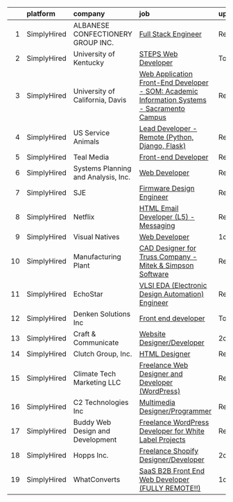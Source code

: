 

|    | platform    | company                             | job                                                                                                                                                                                                      | update_time   | location          |
|---:|:------------|:------------------------------------|:---------------------------------------------------------------------------------------------------------------------------------------------------------------------------------------------------------|:--------------|:------------------|
|  1 | SimplyHired | ALBANESE CONFECTIONERY GROUP INC.   | [Full Stack Engineer](https://www.simplyhired.com/job/GYSnSUcnNGqaG_8uWeoR5PJlGHbNSkdJpiDq18M7lqUhnWi7oH_2Vg?q=design+developer)                                                                         | Recently      | Merrillville, IN  |
|  2 | SimplyHired | University of Kentucky              | [STEPS Web Developer](https://www.simplyhired.com/job/EnZc23TPeM_f3sALqTQqXafrWs1JSapuZ4vsIZq_DxXgEBBlLRh57w?q=design+developer)                                                                         | Today         | Lexington, KY     |
|  3 | SimplyHired | University of California, Davis     | [Web Application Front-End Developer - SOM: Academic Information Systems - Sacramento Campus](https://www.simplyhired.com/job/pUnwJ8AWKDFfVVkqUXBOGq1tuxJ1Gbo6crW1wkQSW5x0mRCq5jc-mg?q=design+developer) | Recently      | Davis, CA         |
|  4 | SimplyHired | US Service Animals                  | [Lead Developer - Remote (Python, Django, Flask)](https://www.simplyhired.com/job/ngx0X2r_HAxGKN0kC6YHxbjJrNCgKu9Yl38WPQekpKAEQKS9W9pa2A?q=design+developer)                                             | Recently      | Remote            |
|  5 | SimplyHired | Teal Media                          | [Front-end Developer](https://www.simplyhired.com/job/eoiax8gkeytvfJAaJdqjhTtz9NYnqJzAXOBVeeN4BO-_RDtzlfNs0g?q=design+developer)                                                                         | Recently      | Remote            |
|  6 | SimplyHired | Systems Planning and Analysis, Inc. | [Web Developer](https://www.simplyhired.com/job/HZdrie8-QQMtObTMnS9antaqi0YYoiwGjUa9WnyBLoLeFO602KCWoA?q=design+developer)                                                                               | Recently      | Norfolk, VA       |
|  7 | SimplyHired | SJE                                 | [Firmware Design Engineer](https://www.simplyhired.com/job/9lsebn_YMTc1uD2WhC0TLO7EXQX9P_Fibd1MvPbm42SV6LTcpDREbw?q=design+developer)                                                                    | Recently      | Detroit Lakes, MN |
|  8 | SimplyHired | Netflix                             | [HTML Email Developer (L5) - Messaging](https://www.simplyhired.com/job/1bXVxt5BiO0MD0IViaSIetDkT_fhFoZwnqAbC8nd3-MrVMl4GV84Zg?q=design+developer)                                                       | Recently      | Remote            |
|  9 | SimplyHired | Visual Natives                      | [Web Developer](https://www.simplyhired.com/job/3-Iks6JNt8N6FlS795dqZ6OkeMulBZcPV8CaQdl82BbDK_FZU0esvQ?q=design+developer)                                                                               | 1d            | Remote            |
| 10 | SimplyHired | Manufacturing Plant                 | [CAD Designer for Truss Company - Mitek & Simpson Software](https://www.simplyhired.com/job/Si0P3Lb7aY6oFpNVjs3JpE_XCDoesr7o0UUlZRqYW0U7jgGYJ4p_uA?q=design+developer)                                   | Recently      | Fort Pierce, FL   |
| 11 | SimplyHired | EchoStar                            | [VLSI EDA (Electronic Design Automation) Engineer](https://www.simplyhired.com/job/1SsTIJ0ivxoQQ3KRAelqo1-NvS__EdnrWIAj9KBVclJhZuRDpS8sfw?q=design+developer)                                            | Recently      | Germantown, MD    |
| 12 | SimplyHired | Denken Solutions Inc                | [Front end developer](https://www.simplyhired.com/job/GlvTmElmJjcz-9Nz6AIPMoO5-wdKP675lvua3uIMP5I9h8drIMciCQ?q=design+developer)                                                                         | Today         | Remote            |
| 13 | SimplyHired | Craft & Communicate                 | [Website Designer/Developer](https://www.simplyhired.com/job/FV1f_LropNPzlWO3JarBL4JNGLZ8oJysuj4PSxVmD37XrWmm1j0rPg?q=design+developer)                                                                  | 2d            | Remote            |
| 14 | SimplyHired | Clutch Group, Inc.                  | [HTML Designer](https://www.simplyhired.com/job/rbWyS2s1lR8PI8wlJAG4Urc3jjy6MGcY6m4KIwM_Sgg8Ys7GU24xGw?q=design+developer)                                                                               | Recently      | United States     |
| 15 | SimplyHired | Climate Tech Marketing LLC          | [Freelance Web Designer and Developer (WordPress)](https://www.simplyhired.com/job/S_9EoZ8wLXhSScJU2itoPn5Mue1LWSwTjpycuMtZ41y8I2Bx_hlO3A?q=design+developer)                                            | Recently      | Remote            |
| 16 | SimplyHired | C2 Technologies Inc                 | [Multimedia Designer/Programmer](https://www.simplyhired.com/job/w24dksILanYpBN8xd8EHeLo4SARij5b9_5a7TYmDfGI3hXUeJ64wLQ?q=design+developer)                                                              | Recently      | Norfolk, VA       |
| 17 | SimplyHired | Buddy Web Design and Development    | [Freelance WordPress Developer for White Label Projects](https://www.simplyhired.com/job/yo7VENvhAd37G2_RPqGnRMHXm5fhplm3EQQZZ__POJA0WTpIWUH_9g?q=design+developer)                                      | Recently      | Remote            |
| 18 | SimplyHired | Hopps Inc.                          | [Freelance Shopify Designer/Developer](https://www.simplyhired.com/job/04eXBuzSdk2C27SvQs_iZB1CbnYEYHKGWbVPpiY1K6XSlFM3Mep7jg?q=design+developer)                                                        | 2d            | Remote            |
| 19 | SimplyHired | WhatConverts                        | [SaaS B2B Front End Web Developer (FULLY REMOTE!!)](https://www.simplyhired.com/job/w_4RRUZI2xMctiKrkfWxxajE-nRetuS5drYWincy7TIwvFvc02bhIg?q=design+developer)                                           | 1d            | Remote            |